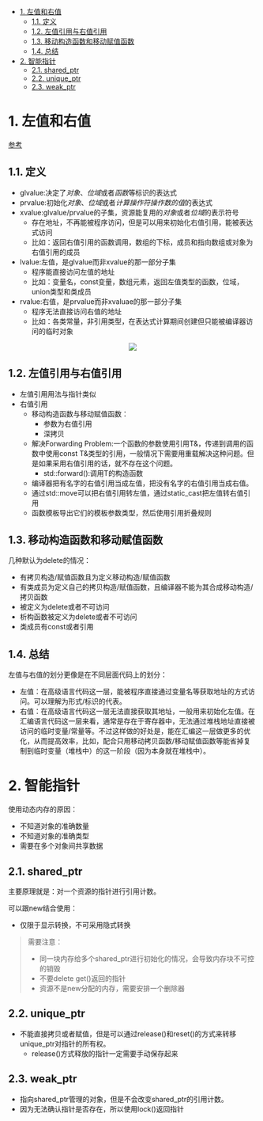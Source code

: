 <!-- TOC -->

- [1. 左值和右值](#1-左值和右值)
  - [1.1. 定义](#11-定义)
  - [1.2. 左值引用与右值引用](#12-左值引用与右值引用)
  - [1.3. 移动构造函数和移动赋值函数](#13-移动构造函数和移动赋值函数)
  - [1.4. 总结](#14-总结)
- [2. 智能指针](#2-智能指针)
  - [2.1. shared_ptr](#21-shared_ptr)
  - [2.2. unique_ptr](#22-unique_ptr)
  - [2.3. weak_ptr](#23-weak_ptr)

<!-- /TOC -->

# 1. 左值和右值
[参考](https://docs.microsoft.com/zh-cn/cpp/cpp/lvalues-and-rvalues-visual-cpp?view=vs-2019)
## 1.1. 定义
- glvalue:决定了*对象*、*位域*或者*函数*等标识的表达式
- prvalue:初始化*对象*、*位域*或者*计算操作符操作数的值*的表达式
- xvalue:glvalue/prvalue的子集，资源能复用的*对象*或者*位域*的表示符号
  - 存在地址，不再能被程序访问，但是可以用来初始化右值引用，能被表达式访问
  - 比如：返回右值引用的函数调用，数组的下标，成员和指向数组或对象为右值引用的成员
- lvalue:左值，是glvalue而非xvalue的那一部分子集
  - 程序能直接访问左值的地址
  - 比如：变量名，const变量，数组元素，返回左值类型的函数，位域，union类型和类成员
- rvalue:右值，是prvalue而非xvaluae的那一部分子集
  - 程序无法直接访问右值的地址
  - 比如：各类常量，非引用类型，在表达式计算期间创建但只能被编译器访问的临时对象

<div align="center">

![][LvalueAndRvalue]

</div>

[LvalueAndRvalue]: ./LvalueAndRvalue.jpg

## 1.2. 左值引用与右值引用
- 左值引用用法与指针类似
- 右值引用
  - 移动构造函数与移动赋值函数：
    - 参数为右值引用
    - 深拷贝
  - 解决Forwarding Problem:一个函数的参数使用引用T&，传递到调用的函数中使用const T&类型的引用，一般情况下需要用重载解决这种问题。但是如果采用右值引用的话，就不存在这个问题。
    - std::forward<T>():调用T的构造函数
  - 编译器把有名字的右值引用当成左值，把没有名字的右值引用当成右值。
  - 通过std::move可以把右值引用转左值，通过static_cast把左值转右值引用
  - 函数模板导出它们的模板参数类型，然后使用引用折叠规则

## 1.3. 移动构造函数和移动赋值函数
几种默认为delete的情况：
- 有拷贝构造/赋值函数且为定义移动构造/赋值函数
- 有类成员为定义自己的拷贝构造/赋值函数，且编译器不能为其合成移动构造/拷贝函数
- 被定义为delete或者不可访问
- 析构函数被定义为delete或者不可访问
- 类成员有const或者引用

## 1.4. 总结
左值与右值的划分更像是在不同层面代码上的划分：
- 左值：在高级语言代码这一层，能被程序直接通过变量名等获取地址的方式访问。可以理解为形式/标识的代表。
- 右值：在高级语言代码这一层无法直接获取其地址，一般用来初始化左值。在汇编语言代码这一层来看，通常是存在于寄存器中，无法通过堆栈地址直接被访问的临时变量/常量等。不过这样做的好处是，能在汇编这一层做更多的优化，从而提高效率，比如，配合只用移动拷贝函数/移动赋值函数等能省掉复制到临时变量（堆栈中）的这一阶段（因为本身就在堆栈中）。

# 2. 智能指针
使用动态内存的原因：
- 不知道对象的准确数量
- 不知道对象的准确类型
- 需要在多个对象间共享数据

## 2.1. shared_ptr
主要原理就是：对一个资源的指针进行引用计数。

可以跟new结合使用：
- 仅限于显示转换，不可采用隐式转换
  
> 需要注意：
>  - 同一块内存给多个shared_ptr进行初始化的情况，会导致内存块不可控的销毁
>  - 不要delete get()返回的指针
>  - 资源不是new分配的内存，需要安排一个删除器

## 2.2. unique_ptr
- 不能直接拷贝或者赋值，但是可以通过release()和reset()的方式来转移unique_ptr对指针的所有权。
  - release()方式释放的指针一定需要手动保存起来

## 2.3. weak_ptr
- 指向shared_ptr管理的对象，但是不会改变shared_ptr的引用计数。
- 因为无法确认指针是否存在，所以使用lock()返回指针